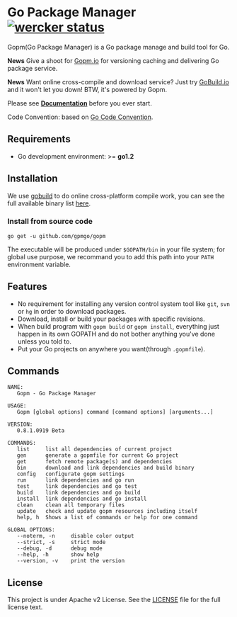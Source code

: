 Go Package Manager [![wercker status](https://app.wercker.com/status/899e79d6738e606dab98c915a269d531/s/ "wercker status")](https://app.wercker.com/project/bykey/899e79d6738e606dab98c915a269d531)
=========================

Gopm(Go Package Manager) is a Go package manage and build tool for Go.

**News** Give a shoot for [Gopm.io](http://gopm.io) for versioning caching and delivering Go package service.

**News** Want online cross-compile and download service? Just try [GoBuild.io](http://gobuild.io) and it won't let you down! BTW, it's powered by Gopm.

Please see **[Documentation](https://github.com/gpmgo/docs)** before you ever start.

Code Convention: based on [Go Code Convention](https://github.com/Unknwon/go-code-convention).

## Requirements

- Go development environment: >= **go1.2**

## Installation

We use [gobuild](http://build.gopm.io) to do online cross-platform compile work, you can see the full available binary list [here](http://gobuild.io/download/github.com/gpmgo/gopm).

### Install from source code

	go get -u github.com/gpmgo/gopm

The executable will be produced under `$GOPATH/bin` in your file system; for global use purpose, we recommand you to add this path into your `PATH` environment variable.

## Features

- No requirement for installing any version control system tool like `git`, `svn` or `hg` in order to download packages.
- Download, install or build your packages with specific revisions.
- When build program with `gopm build` or `gopm install`, everything just happen in its own GOPATH and do not bother anything you've done unless you told to.
- Put your Go projects on anywhere you want(through `.gopmfile`).

## Commands

```
NAME:
   Gopm - Go Package Manager

USAGE:
   Gopm [global options] command [command options] [arguments...]

VERSION:
   0.8.1.0919 Beta

COMMANDS:
   list		list all dependencies of current project
   gen		generate a gopmfile for current Go project
   get		fetch remote package(s) and dependencies
   bin		download and link dependencies and build binary
   config	configurate gopm settings
   run		link dependencies and go run
   test		link dependencies and go test
   build	link dependencies and go build
   install	link dependencies and go install
   clean	clean all temporary files
   update	check and update gopm resources including itself
   help, h	Shows a list of commands or help for one command

GLOBAL OPTIONS:
   --noterm, -n		disable color output
   --strict, -s		strict mode
   --debug, -d		debug mode
   --help, -h		show help
   --version, -v	print the version
```

## License

This project is under Apache v2 License. See the [LICENSE](LICENSE) file for the full license text.